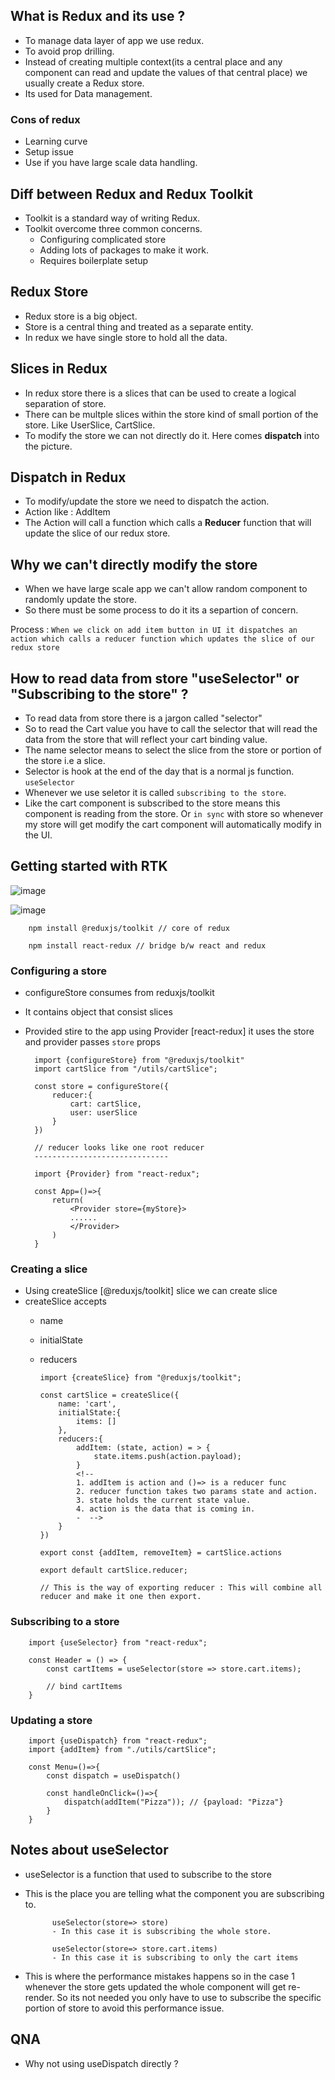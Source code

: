 ## What is Redux and its use ?
- To manage data layer of app we use redux.
- To avoid prop drilling.
- Instead of creating multiple context(its a central place and any component can read and update the values of that central place) we usually create a Redux store.
- Its used for Data management.

### Cons of redux
- Learning curve
- Setup issue
- Use if you have large scale data handling.
  
## Diff between Redux and Redux Toolkit
- Toolkit is a standard way of writing Redux.
- Toolkit overcome three common concerns.
  - Configuring complicated store
  - Adding lots of packages to make it work.
  - Requires boilerplate setup 

## Redux Store
- Redux store is a big object.
- Store is a central thing and treated as a separate entity.
- In redux we have single store to hold all the data.

## Slices in Redux
- In redux store there is a slices that can be used to create a logical separation of store.
- There can be multple slices within the store kind of small portion of the store. Like UserSlice, CartSlice.
- To modify the store we can not directly do it. Here comes **dispatch** into the picture.

## Dispatch in Redux
- To modify/update the store we need to dispatch the action. 
- Action like : AddItem
- The Action will call a function which calls a **Reducer** function that will update the slice of our redux store.

## Why we can't directly modify the store
- When we have large scale app we can't allow random component to randomly update the store.
- So there must be some process to do it its a separtion of concern.

Process : `When we click on add item button in UI it dispatches an action which calls a reducer function which updates the slice of our redux store`

## How to read data from store "useSelector" or "Subscribing to the store" ?
- To read data from store there is a jargon called "selector"
- So to read the Cart value you have to call the selector that will read the data from the store that will reflect your cart binding value.
- The name selector means to select the slice from the store or portion of the store i.e a slice.
- Selector is hook at the end of the day that is a normal js function. `useSelector`
- Whenever we use seletor it is called `subscribing to the store`.
- Like the cart component is subscribed to the store means this component is reading from the store. Or `in sync` with store so whenever my store will get modify the cart component will automatically modify in the UI.

## Getting started with RTK
 
 ![image](https://user-images.githubusercontent.com/42863919/232324150-b6a0f4e0-3119-4baa-971e-5d7017319668.png)

![image](https://user-images.githubusercontent.com/42863919/232324254-6b99e6a3-e8a2-485f-a3b3-b692ab66064b.png)

        npm install @reduxjs/toolkit // core of redux

        npm install react-redux // bridge b/w react and redux

### Configuring a store
- configureStore consumes from reduxjs/toolkit
- It contains object that consist slices
- Provided stire to the app using Provider [react-redux] it uses the store and provider passes `store` props
  
        import {configureStore} from "@reduxjs/toolkit"
        import cartSlice from "/utils/cartSlice";

        const store = configureStore({
            reducer:{
                cart: cartSlice,
                user: userSlice
            }
        })

        // reducer looks like one root reducer
        ------------------------------

        import {Provider} from "react-redux";

        const App=()=>{
            return(
                <Provider store={myStore}>
                ......
                </Provider>
            )
        }

### Creating a slice
- Using createSlice [@reduxjs/toolkit] slice we can create slice
- createSlice accepts
  - name
  - initialState
  - reducers

        import {createSlice} from "@reduxjs/toolkit";

        const cartSlice = createSlice({
            name: 'cart',
            initialState:{
                items: []
            },
            reducers:{
                addItem: (state, action) = > {
                    state.items.push(action.payload);
                } 
                <!-- 
                1. addItem is action and ()=> is a reducer func
                2. reducer function takes two params state and action.
                3. state holds the current state value.
                4. action is the data that is coming in. 
                -  -->
            }
        })

        export const {addItem, removeItem} = cartSlice.actions

        export default cartSlice.reducer;

        // This is the way of exporting reducer : This will combine all reducer and make it one then export.

### Subscribing to a store

        import {useSelector} from "react-redux";

        const Header = () => {
            const cartItems = useSelector(store => store.cart.items);

            // bind cartItems
        }

### Updating a store

        import {useDispatch} from "react-redux";
        import {addItem} from "./utils/cartSlice";

        const Menu=()=>{
            const dispatch = useDispatch()

            const handleOnClick=()=>{
                dispatch(addItem("Pizza")); // {payload: "Pizza"}
            }
        }

## Notes about **useSelector**
- useSelector is a function that used to subscribe to the store 
- This is the place you are telling what the component you are subscribing to.
  
            useSelector(store=> store)
            - In this case it is subscribing the whole store.

            useSelector(store=> store.cart.items)
            - In this case it is subscribing to only the cart items

- This is where the performance mistakes happens so in the case 1 whenever the store gets updated the whole component will get re-render. So its not needed you only have to use to subscribe the specific portion of store to avoid this performance issue.
   
## QNA
- Why not using useDispatch directly ?
  
